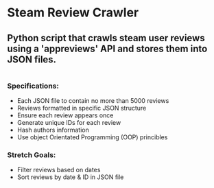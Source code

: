 # Steam Review Crawler
## Python script that crawls steam user reviews using a 'appreviews' API and stores them into JSON files. 
# 
### Specifications:
- Each JSON file to contain no more than 5000 reviews
- Reviews formatted in specific JSON structure 
- Ensure each review appears once 
- Generate unique IDs for each review
- Hash authors information
- Use object Orientated Programming (OOP) princibles 

### Stretch Goals:
- Filter reviews based on dates
- Sort reviews by date & ID in JSON file
